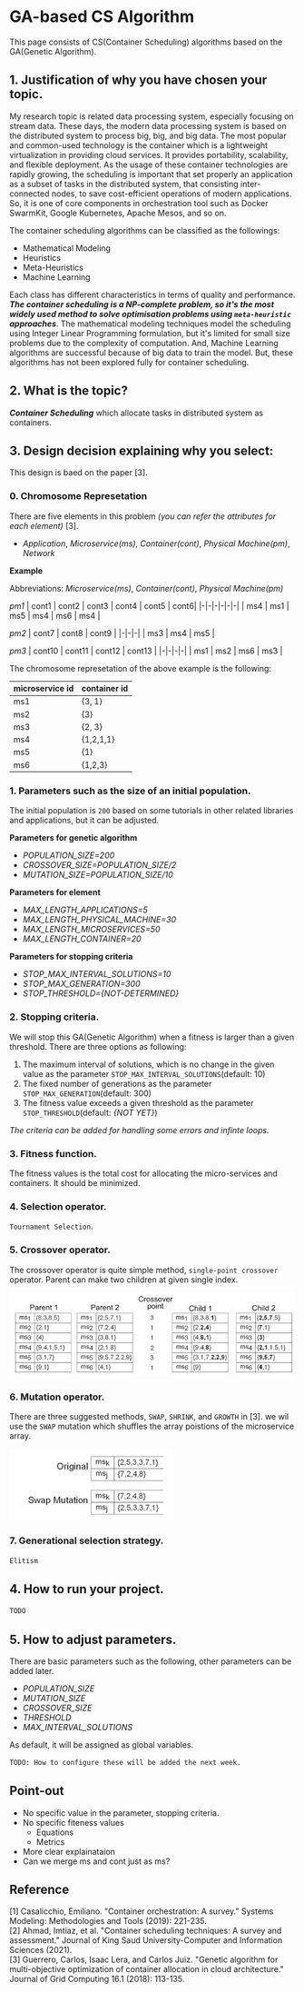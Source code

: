 # GA-based CS Algorithm

This page consists of CS(Container Scheduling) algorithms based on the GA(Genetic Algorithm).

## 1. Justification of why you have chosen your topic.

My research topic is related data processing system, especially focusing on stream data. These days, the modern data processing system is based on the distributed system to process big, big, and big data. The most popular and common-used technology is the container which is a lightweight virtualization in providing cloud services. It provides portability, scalability, and flexible deployment. As the usage of these container technologies are rapidly growing, the scheduling is important that set properly an application as a subset of tasks in the distributed system, that consisting inter-connected nodes, to save cost-efficient operations of modern applications. So, it is one of core components in orchestration tool such as Docker SwarmKit, Google Kubernetes, Apache Mesos, and so on.

The container scheduling algorithms can be classified as the followings:

* Mathematical Modeling
* Heuristics
* Meta-Heuristics
* Machine Learning

Each class has different characteristics in terms of quality and performance. ***The container scheduling is a NP-complete problem, so it's the most widely used method to solve optimisation problems using `meta-heuristic` approaches***. The mathematical modeling techniques model the scheduling using Integer Linear Programming formulation, but it's limited for small size problems due to the complexity of computation. And, Machine Learning algorithms are successful because of big data to train the model. But, these algorithms has not been explored fully for container scheduling.


## 2. What is the topic?

***Container Scheduling*** which allocate tasks in distributed system as containers.

## 3. Design decision explaining why you select:

This design is baed on the paper [3].

### 0. Chromosome Represetation

There are five elements in this problem *(you can refer the attributes for each element)* [3]. 
* *Application*, *Microservice(ms)*, *Container(cont)*, *Physical Machine(pm)*, *Network*

**Example**

Abbreviations: *Microservice(ms)*, *Container(cont)*, *Physical Machine(pm)*

*pm1*
| cont1 | cont2 | cont3 | cont4 | cont5 | cont6|
|-|-|-|-|-|-|
| ms4 | ms1 | ms5 | ms4 | ms6 | ms4 |

*pm2*
| cont7 | cont8 | cont9 |
|-|-|-|
| ms3 | ms4 | ms5 |

*pm3*
| cont10 | cont11 | cont12 | cont13 |
|-|-|-|-|
| ms1 | ms2 | ms6 | ms3 |

The chromosome represetation of the above example is the following:

| microservice id | container id |
| - | - |
| ms1 | {3, 1} |
| ms2 | {3} |
| ms3 | {2, 3} |
| ms4 | {1,2,1,1} |
| ms5 | {1} |
| ms6 | {1,2,3} |

### 1. Parameters such as the size of an initial population.

The initial population is `200` based on some tutorials in other related libraries and applications, but it can be adjusted.

**Parameters for genetic algorithm**
* *POPULATION_SIZE=200*
* *CROSSOVER_SIZE=POPULATION_SIZE/2*
* *MUTATION_SIZE=POPULATION_SIZE/10*

**Parameters for element**
* *MAX_LENGTH_APPLICATIONS=5*
* *MAX_LENGTH_PHYSICAL_MACHINE=30*
* *MAX_LENGTH_MICROSERVICES=50*
* *MAX_LENGTH_CONTAINER=20*

**Parameters for stopping criteria**
* *STOP_MAX_INTERVAL_SOLUTIONS=10*
* *STOP_MAX_GENERATION=300*
* *STOP_THRESHOLD={NOT-DETERMINED}*


### 2. Stopping criteria.

We will stop this GA(Genetic Algorithm) when a fitness is larger than a given threshold. There are three options as following:

1. The maximum interval of solutions, which is no change in the given value as the parameter `STOP_MAX_INTERVAL_SOLUTIONS`(default: 10)
2. The fixed number of generations as the parameter `STOP_MAX_GENERATION`(default: 300)
3. The fitness value exceeds a given threshold as the parameter `STOP_THRESHOLD`(default: *{NOT YET}*)

*The criteria can be added for handling some errors and infinte loops.*

### 3. Fitness function.

The fitness values is the total cost for allocating the micro-services and containers. It should be minimized.



### 4. Selection operator.

`Tournament Selection`.

### 5. Crossover operator.

The crossover operator is quite simple method, `single-point crossover` operator. Parent can make two children at given single index.

![Single-point_Crossover](./resources/image/single-point_crossover.png)

### 6. Mutation operator.

There are three suggested methods, `SWAP`, `SHRINK`, and `GROWTH`  in [3]. we wil use the `SWAP` mutation which shuffles the array poistions of the microservice array. 

![Swap_Mutation](./resources/image/swap_mutation.png)

### 7. Generational selection strategy.

`Elitism`

## 4. How to run your project.

```Bash
TODO
```

## 5. How to adjust parameters.

There are basic parameters such as the following, other parameters can be added later.

* *POPULATION_SIZE*
* *MUTATION_SIZE*
* *CROSSOVER_SIZE*
* *THRESHOLD*
* *MAX_INTERVAL_SOLUTIONS*

As default, it will be assigned as global variables.

```Bash
TODO: How to configure these will be added the next week.
```

## Point-out

* No specific value in the parameter, stopping criteria.
* No specific fiteness values
    * Equations
    * Metrics
* More clear explainataion
* Can we merge ms and cont just as ms?


## Reference
[1] Casalicchio, Emiliano. "Container orchestration: A survey." Systems Modeling: Methodologies and Tools (2019): 221-235.  
[2] Ahmad, Imtiaz, et al. "Container scheduling techniques: A survey and assessment." Journal of King Saud University-Computer and Information Sciences (2021).  
[3] Guerrero, Carlos, Isaac Lera, and Carlos Juiz. "Genetic algorithm for multi-objective optimization of container allocation in cloud architecture." Journal of Grid Computing 16.1 (2018): 113-135.